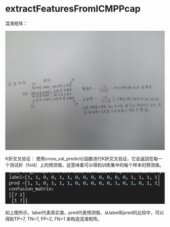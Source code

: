 # extractFeaturesFromICMPPcap
混淆矩阵：

![image](images/%E6%B7%B7%E6%B7%86%E7%9F%A9%E9%98%B5%E7%AC%94%E8%AE%B0.jpg)


K折交叉验证：
 使用cross_val_predict()函数进行K折交叉验证，它会返回在每一个测试折（fold）上的预测值，这意味着可以得到训练集中的每个样本的预测值。
 
![image](images/confusion_matrix.bmp)

如上图所示，label代表真实值，pred代表预测值，从label和pred的比较中，可以得到TP=7, TN=7, FP=2, FN=1 来构造混淆矩阵。
